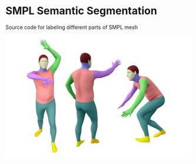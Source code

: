 # SMPL Semantic Segmentation
Source code for labeling different parts of SMPL mesh

![alt text](https://github.com/AstitvaSri/SMPL-Segmentation/blob/main/smpl_sem.png)
